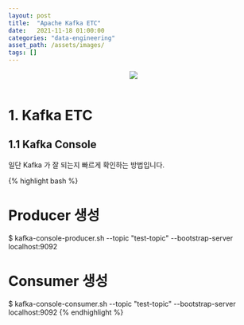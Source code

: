 ```yaml
---
layout: post 
title:  "Apache Kafka ETC"
date:   2021-11-18 01:00:00 
categories: "data-engineering"
asset_path: /assets/images/ 
tags: []
---
```


<header>
    <img src="{{ page.asset_path }}kafka_background.jpeg" class="center img-responsive img-rounded img-fluid">
</header>


# 1. Kafka ETC 

## 1.1 Kafka Console

일단 Kafka 가 잘 되는지 빠르게 확인하는 방법입니다. 

{% highlight bash %}
# Producer 생성 
$ kafka-console-producer.sh --topic "test-topic" --bootstrap-server localhost:9092

# Consumer 생성 
$ kafka-console-consumer.sh --topic "test-topic" --bootstrap-server localhost:9092
{% endhighlight %}
